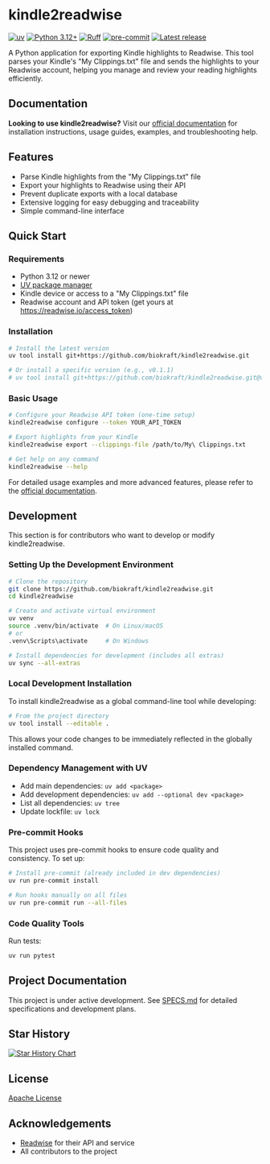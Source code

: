# kindle2readwise

[![uv](https://img.shields.io/endpoint?url=https://raw.githubusercontent.com/astral-sh/uv/main/assets/badge/v0.json)](https://github.com/astral-sh/uv)
[![Python 3.12+](https://img.shields.io/badge/python-3.12+-blue.svg)](https://www.python.org/downloads/release/python-3120/)
[![Ruff](https://img.shields.io/badge/code%20style-ruff-black)](https://github.com/astral-sh/ruff)
[![pre-commit](https://img.shields.io/badge/pre--commit-enabled-brightgreen)](https://pre-commit.com/)
[![Latest release](https://img.shields.io/github/v/release/biokraft/kindle2readwise)](https://github.com/biokraft/kindle2readwise/releases/latest)

A Python application for exporting Kindle highlights to Readwise. This tool parses your Kindle's "My Clippings.txt" file and sends the highlights to your Readwise account, helping you manage and review your reading highlights efficiently.

## Documentation

**Looking to use kindle2readwise?** Visit our [official documentation](docs/index.md) for installation instructions, usage guides, examples, and troubleshooting help.

## Features

- Parse Kindle highlights from the "My Clippings.txt" file
- Export your highlights to Readwise using their API
- Prevent duplicate exports with a local database
- Extensive logging for easy debugging and traceability
- Simple command-line interface

## Quick Start

### Requirements

- Python 3.12 or newer
- [UV package manager](https://github.com/astral-sh/uv)
- Kindle device or access to a "My Clippings.txt" file
- Readwise account and API token (get yours at https://readwise.io/access_token)

### Installation

```bash
# Install the latest version
uv tool install git+https://github.com/biokraft/kindle2readwise.git

# Or install a specific version (e.g., v0.1.1)
# uv tool install git+https://github.com/biokraft/kindle2readwise.git@v0.1.1
```

### Basic Usage

```bash
# Configure your Readwise API token (one-time setup)
kindle2readwise configure --token YOUR_API_TOKEN

# Export highlights from your Kindle
kindle2readwise export --clippings-file /path/to/My\ Clippings.txt

# Get help on any command
kindle2readwise --help
```

For detailed usage examples and more advanced features, please refer to the [official documentation](docs/index.md).

## Development

This section is for contributors who want to develop or modify kindle2readwise.

### Setting Up the Development Environment

```bash
# Clone the repository
git clone https://github.com/biokraft/kindle2readwise.git
cd kindle2readwise

# Create and activate virtual environment
uv venv
source .venv/bin/activate  # On Linux/macOS
# or
.venv\Scripts\activate     # On Windows

# Install dependencies for development (includes all extras)
uv sync --all-extras
```

### Local Development Installation

To install kindle2readwise as a global command-line tool while developing:

```bash
# From the project directory
uv tool install --editable .
```

This allows your code changes to be immediately reflected in the globally installed command.

### Dependency Management with UV

- Add main dependencies: `uv add <package>`
- Add development dependencies: `uv add --optional dev <package>`
- List all dependencies: `uv tree`
- Update lockfile: `uv lock`

### Pre-commit Hooks

This project uses pre-commit hooks to ensure code quality and consistency. To set up:

```bash
# Install pre-commit (already included in dev dependencies)
uv run pre-commit install

# Run hooks manually on all files
uv run pre-commit run --all-files
```

### Code Quality Tools

Run tests:

```bash
uv run pytest
```

## Project Documentation

This project is under active development. See [SPECS.md](SPECS.md) for detailed specifications and development plans.

## Star History

<a href="https://www.star-history.com/#biokraft/kindle2readwise&Date">
 <picture>
   <source media="(prefers-color-scheme: dark)" srcset="https://api.star-history.com/svg?repos=biokraft/kindle2readwise&type=Date&theme=dark" />
   <source media="(prefers-color-scheme: light)" srcset="https://api.star-history.com/svg?repos=biokraft/kindle2readwise&type=Date" />
   <img alt="Star History Chart" src="https://api.star-history.com/svg?repos=biokraft/kindle2readwise&type=Date" />
 </picture>
</a>

## License

[Apache License](LICENSE)

## Acknowledgements

- [Readwise](https://readwise.io) for their API and service
- All contributors to the project

